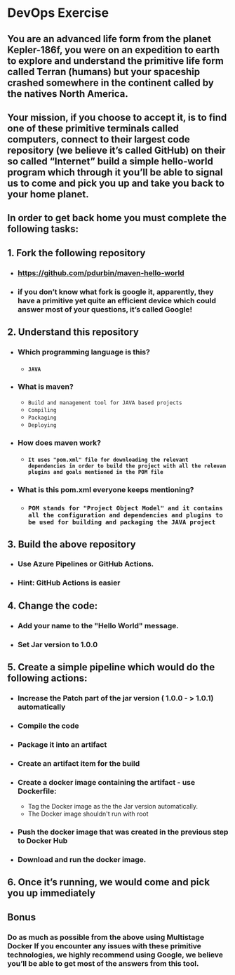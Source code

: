 # DevOps Exercise

## You are an advanced life form from the planet Kepler-186f, you were on an expedition to earth to explore and understand the primitive life form called Terran (humans) but your spaceship crashed somewhere in the continent called by the natives North America.

## Your mission, if you choose to accept it, is to find one of these primitive terminals called computers, connect to their largest code repository (we believe it’s called GitHub) on their so called “Internet” build a simple hello-world program which through it you’ll be able to signal us to come and pick you up and take you back to your home planet.

## In order to get back home you must complete the following tasks:

## 1. Fork the following repository

- ### https://github.com/pdurbin/maven-hello-world
- ### if you don’t know what fork is google it, apparently, they have a primitive yet quite an efficient device which could answer most of your questions, it’s called Google!

## 2. Understand this repository

- ### Which programming language is this?
  - #### `JAVA`
- ### What is maven?
  - `Build and management tool for JAVA based projects`
  - `Compiling`
  - `Packaging`
  - `Deploying`
- ### How does maven work?
  - #### `It uses "pom.xml" file for downloading the relevant dependencies in order to build the project with all the relevan plugins and goals mentioned in the POM file`
- ### What is this pom.xml everyone keeps mentioning?
  - ### `POM stands for "Project Object Model" and it contains all the configuration and dependencies and plugins to be used for building and packaging the JAVA project`

## 3. Build the above repository

- ### Use Azure Pipelines or GitHub Actions.
- ### Hint: GitHub Actions is easier

## 4. Change the code:

- ### Add your name to the "Hello World" message.
- ### Set Jar version to 1.0.0

## 5. Create a simple pipeline which would do the following actions:

- ### Increase the Patch part of the jar version ( 1.0.0 - > 1.0.1) automatically
- ### Compile the code
- ### Package it into an artifact
- ### Create an artifact item for the build
- ### Create a docker image containing the artifact - use Dockerfile:

  - Tag the Docker image as the the Jar version automatically.
  - The Docker image shouldn't run with root

- ### Push the docker image that was created in the previous step to Docker Hub
- ### Download and run the docker image.

## 6. Once it’s running, we would come and pick you up immediately

## Bonus

### Do as much as possible from the above using Multistage Docker If you encounter any issues with these primitive technologies, we highly recommend using Google, we believe you’ll be able to get most of the answers from this tool.
